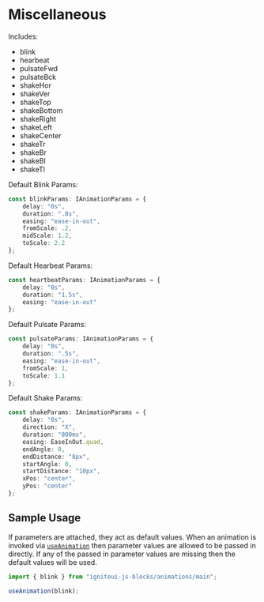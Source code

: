# Miscellaneous

Includes:
 - blink
 - hearbeat
 - pulsateFwd
 - pulsateBck
 - shakeHor
 - shakeVer
 - shakeTop
 - shakeBottom
 - shakeRight
 - shakeLeft
 - shakeCenter
 - shakeTr
 - shakeBr
 - shakeBl
 - shakeTl

Default Blink Params:

``` typescript
const blinkParams: IAnimationParams = {
    delay: "0s",
    duration: ".8s",
    easing: "ease-in-out",
    fromScale: .2,
    midScale: 1.2,
    toScale: 2.2
};
```

Default Hearbeat Params:

``` typescript
const heartbeatParams: IAnimationParams = {
    delay: "0s",
    duration: "1.5s",
    easing: "ease-in-out"
};
```

Default Pulsate Params:

``` typescript
const pulsateParams: IAnimationParams = {
    delay: "0s",
    duration: ".5s",
    easing: "ease-in-out",
    fromScale: 1,
    toScale: 1.1
};
```
                                
Default Shake Params:

``` typescript
const shakeParams: IAnimationParams = {
    delay: "0s",
    direction: "X",
    duration: "800ms",
    easing: EaseInOut.quad,
    endAngle: 0,
    endDistance: "8px",
    startAngle: 0,
    startDistance: "10px",
    xPos: "center",
    yPos: "center"
};
```
## Sample Usage
If parameters are attached, they act as default values.  When an animation is invoked via [`useAnimation`](https://angular.io/api/animations/useAnimation) then parameter values are allowed to be passed in directly. If any of the passed in parameter values are missing then the default values will be used.

``` typescript
import { blink } from "igniteui-js-blocks/animations/main";

useAnimation(blink);
```